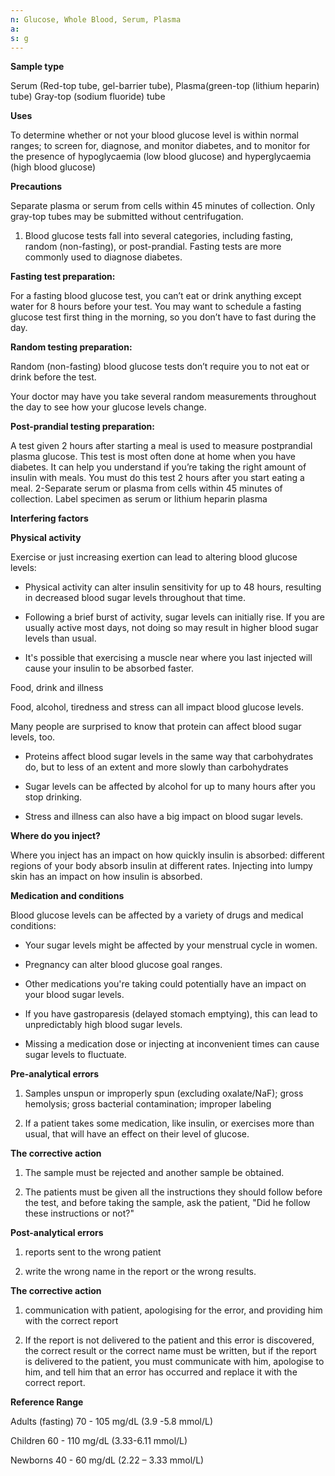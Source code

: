 ```yaml
---
n: Glucose, Whole Blood, Serum, Plasma
a: 
s: g
---
```



__Sample type__

 Serum  (Red-top tube, gel-barrier tube), Plasma(green-top (lithium heparin) tube) Gray-top (sodium fluoride) tube

__Uses__

To determine whether or not your blood glucose level is within normal ranges; to screen for, diagnose, and monitor diabetes, and to monitor for the presence of  hypoglycaemia (low blood glucose) and hyperglycaemia (high blood glucose)

__Precautions__

Separate plasma  or serum from cells within 45 minutes of collection. Only gray-top tubes may be submitted without centrifugation.

1. Blood glucose tests fall into several categories, including fasting, random (non-fasting), or post-prandial. Fasting tests are more commonly used to diagnose diabetes.

__Fasting test preparation:__

For a fasting blood glucose test, you can’t eat or drink anything except water for 8 hours before your test. You may want to schedule a fasting glucose test first thing in the morning, so you don’t have to fast during the day.

__Random testing preparation:__

Random (non-fasting) blood glucose tests don’t require you to not eat or drink before the test.

Your doctor may have you take several random measurements throughout the day to see how your glucose levels change. 

__Post-prandial testing preparation:__

A test given 2 hours after starting a meal is used to measure postprandial plasma glucose. This test is most often done at home when you have diabetes. It can help you understand if you’re taking the right amount of insulin with meals. You must do this test 2 hours after you start eating a meal.
2-Separate serum or plasma from cells within 45 minutes of collection. Label specimen as serum or lithium heparin plasma

__Interfering factors__

__Physical activity__

Exercise or just increasing exertion can lead to altering blood glucose levels:

-	Physical activity can alter insulin sensitivity for up to 48 hours, resulting in decreased blood sugar levels throughout that time.

-	Following a brief burst of activity, sugar levels can initially rise. If you are usually active most days, not doing so may result in higher blood sugar levels than usual.

-	It's possible that exercising a muscle near where you last injected will cause your insulin to be absorbed faster.

Food, drink and illness

Food, alcohol, tiredness and stress can all impact blood glucose levels.

Many people are surprised to know that protein can affect blood sugar levels, too.

-	Proteins affect blood sugar levels in the same way that carbohydrates do, but to less of an extent and more slowly than carbohydrates

-	Sugar levels can be affected by alcohol for up to many hours after you stop drinking.

-	Stress and illness can also have a big impact on blood sugar levels.

__Where do you inject?__

Where you inject has an impact on how quickly insulin is absorbed: different regions of your body absorb insulin at different rates. Injecting into lumpy skin has an impact on how insulin is absorbed.

__Medication and conditions__

Blood glucose levels can be affected by a variety of drugs and medical conditions:

-	Your sugar levels might be affected by your menstrual cycle in women.

-	Pregnancy can alter blood glucose goal ranges.

-	Other medications you're taking could potentially have an impact on your blood sugar levels.

-	If you have gastroparesis (delayed stomach emptying), this can lead to unpredictably high blood sugar levels.

-	Missing a medication dose or injecting at inconvenient times can cause sugar levels to fluctuate.

__Pre-analytical errors__

1. Samples unspun or improperly spun (excluding oxalate/NaF);
 gross hemolysis; gross bacterial contamination; improper labeling

2. If a patient takes some medication, like insulin, or exercises more than usual, that will have an effect on their level of glucose.

__The corrective action__

1. The sample must be rejected and another sample be obtained.

2. The patients must be given all the instructions they should follow before the test, and before taking the sample, ask the patient, "Did he follow these instructions or not?"

__Post-analytical errors__

1. reports sent to the wrong patient

2. write the wrong name in the report or the wrong results.

__The corrective action__

1. communication with patient, apologising for the error, and providing him with the correct report

2. If the report is not delivered to the patient and this error is discovered, the correct result or the correct name must be written, but if the report is delivered to the patient, you must communicate with him, apologise to him, and tell him that an error has occurred and replace it with the correct report.

__Reference Range__

Adults (fasting) 70 - 105 mg/dL (3.9 -5.8 mmol/L)

Children 60 - 110 mg/dL (3.33-6.11 mmol/L) 

Newborns 40 - 60 mg/dL (2.22 – 3.33 mmol/L) 